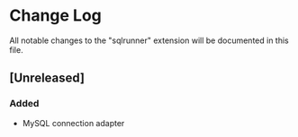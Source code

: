 # Change Log

All notable changes to the "sqlrunner" extension will be documented in this file.

## [Unreleased]

### Added

- MySQL connection adapter